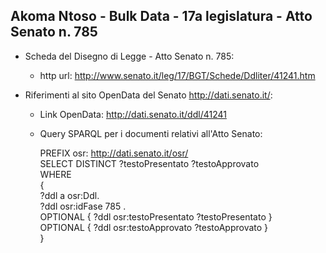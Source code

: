 ## Akoma Ntoso - Bulk Data - 17a legislatura - Atto Senato n. 785 ##

* Scheda del Disegno di Legge - Atto Senato n. 785:
	* http url: http://www.senato.it/leg/17/BGT/Schede/Ddliter/41241.htm

* Riferimenti al sito OpenData del Senato http://dati.senato.it/:
	* Link OpenData: http://dati.senato.it/ddl/41241
	* Query SPARQL per i documenti relativi all'Atto Senato:

        PREFIX osr: <http://dati.senato.it/osr/>  
		SELECT DISTINCT ?testoPresentato ?testoApprovato  
		WHERE  
		{  
		    ?ddl a osr:Ddl.  
		    ?ddl osr:idFase 785 .  
		    OPTIONAL { ?ddl osr:testoPresentato ?testoPresentato }  
		    OPTIONAL { ?ddl osr:testoApprovato ?testoApprovato }  
		}
		